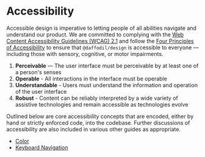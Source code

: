 # Accessibility
Accessible design is imperative to letting people of all abilities navigate and understand our product. We are committed to complying with the [Web Content Accessibility Guidelines (WCAG) 2.1](https://www.w3.org/TR/WCAG/) and follow the [Four Principles of Accessibility](https://www.w3.org/TR/UNDERSTANDING-WCAG20/intro.html#introduction-fourprincs-head) to ensure that `@daffodil/design` is accessible to everyone — including those with sensory, cognitive, or motor impairments.

1. **Perceivable** — The user interface must be perceivable by at least one of a person's senses
2. **Operable** - All interactions in the interface must be operable
3. **Understandable** - Users must understand the information and operation of the user interface
4. **Robust** - Content can be reliably interpreted by a wide variety of assistive technologies and remain accessible as technologies evolve

Outlined below are core accessibility concepts that are encoded, either by hand or strictly enforced code, into the codebase. Further discussions of accessibility are also included in various other guides as appropriate.

* [Color](./color#accessibility.md)
* [Keyboard Navigation](./accessibility/keyboard-navigation.md)
